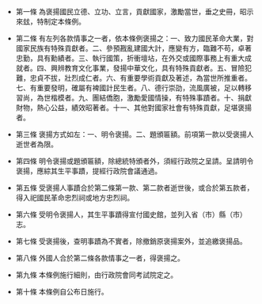 * 第一條 為褒揚國民立德、立功、立言，貢獻國家，激勵當世，垂之史冊，昭示來玆，特制定本條例。

* 第二條 有左列各款情事之一者，依本條例褒揚之：一、致力國民革命大業，對國家民族有特殊貢獻者。二、參預戡亂建國大計，應變有方，臨難不苟，卓著忠勤，具有勳績者。三、執行國策，折衝壇坫，在外交或國際事務上有重大成就者。四、興辨教育文化事業，發揚中華文化，具有特殊貢獻者。五、冒險犯難，忠貞不拔，壯烈成仁者。六、有重要學術貢獻及著述，為當世所推重者。七、有重要發明，確屬有裨國計民生者。八、德行崇劭，流風廣被，足以轉移習尚，為世楷模者。九、團結僑胞，激勵愛國情操，有特殊事蹟者。十、捐獻財物，熱心公益，績效昭著者。十一、其他對國家社會有特殊貢獻，足堪褒揚者。

* 第三條 褒揚方式如左：一、明令褒揚。二、題頒匾額。前項第一款以受褒揚人逝世者為限。

* 第四條 明令褒揚或題頒匾額，除總統特頒者外，須經行政院之呈請。呈請明令褒揚，應綜其生平事蹟，提經行政院會議通過。

* 第五條 受褒揚人事蹟合於第二條第一款、第二款者逝世後，或合於第五款者，得入祀國民革命忠烈祠或地方忠烈祠。

* 第六條 受明令褒揚人，其生平事蹟得宣付國史館，並列入省（市）縣（市）志。

* 第七條 受褒揚後，查明事蹟為不實者，除撤銷原褒揚案外，並追繳褒揚品。

* 第八條 外國人合於第二條各款情事之一者，得褒揚之。

* 第九條 本條例施行細則，由行政院會同考試院定之。

* 第十條 本條例自公布日施行。

